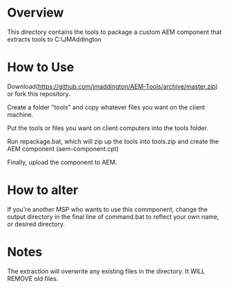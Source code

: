 # Overview # 
This directory contains the tools to package a custom AEM component that extracts tools to C:\JMAddington

# How to Use #
Download(https://github.com/jmaddington/AEM-Tools/archive/master.zip) or fork this repository.

Create a folder "tools" and copy whatever files you want on the client machine.

Put the tools or files you want on client computers into the tools folder.

Run repackage.bat, which will zip up the tools into tools.zip and create the AEM component (aem-component.cpt)

Finally, upload the component to AEM.

# How to alter #
If you're another MSP who wants to use this commponent, change the output directory in the final line of command.bat to reflect your own name, or desired directory.

# Notes #
The extraction will overwrite any existing files in the directory. It WILL REMOVE old files.